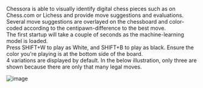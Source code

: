 Chessora is able to visually identify digital chess pieces such as on Chess.com or Lichess and provide move suggestions and evaluations. </br>
Several move suggestions are overlayed on the chessboard and color-coded according to the centipawn-difference to the best move. </br>
The first startup will take a couple of seconds as the machine-learning model is loaded. </br>
Press SHIFT+W to play as White, and SHIFT+B to play as black. Ensure the color you're playing is at the bottom side of the board. </br>
4 variations are displayed by default. In the below illustration, only three are shown because there are only that many legal moves. </br>

![image](https://github.com/user-attachments/assets/5f406f00-5370-415e-a81f-5e6561f0bafa)
